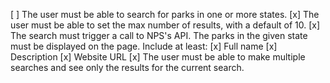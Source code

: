 [ ] The user must be able to search for parks in one or more states.
[x] The user must be able to set the max number of results, with a default of 10.
[x] The search must trigger a call to NPS's API.
    The parks in the given state must be displayed on the page. Include at least:
[x] Full name
[x] Description
[x] Website URL
[x] The user must be able to make multiple searches and see only the results for the current search.
